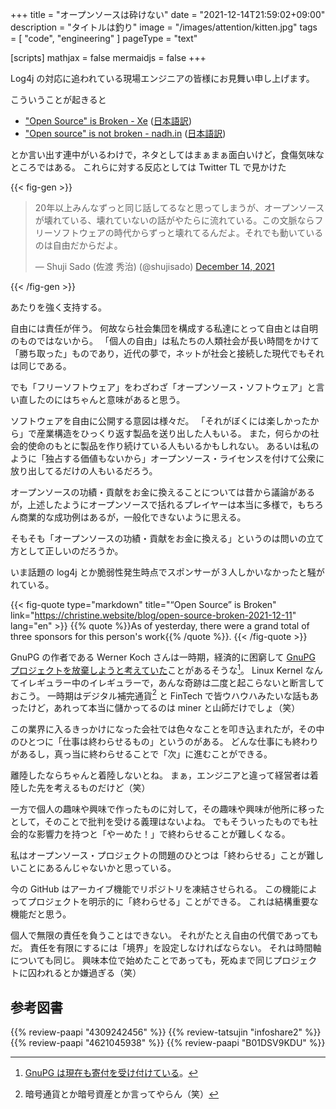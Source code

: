 +++
title = "オープンソースは砕けない"
date =  "2021-12-14T21:59:02+09:00"
description = "タイトルは釣り"
image = "/images/attention/kitten.jpg"
tags = [ "code", "engineering" ]
pageType = "text"

[scripts]
  mathjax = false
  mermaidjs = false
+++

Log4j の対応に追われている現場エンジニアの皆様にお見舞い申し上げます。

こういうことが起きると

- ["Open Source" is Broken - Xe](https://christine.website/blog/open-source-broken-2021-12-11) ([日本語訳](https://okuranagaimo.blogspot.com/2021/12/blog-post_13.html "ブログ: 「オープンソース」は壊れている"))
- ["Open source" is not broken - nadh.in](https://nadh.in/blog/open-source-is-not-broken/) ([日本語訳](https://okuranagaimo.blogspot.com/2021/12/blog-post_89.html "ブログ: 「オープンソース」は壊れていない"))

とか言い出す連中がいるわけで，ネタとしてはまぁまぁ面白いけど，食傷気味なところではある。
これらに対する反応としては Twitter TL で見かけた

{{< fig-gen >}}
<blockquote class="twitter-tweet"><p lang="ja" dir="ltr">20年以上みんなずっと同じ話してるなと思ってしまうが、オープンソースが壊れている、壊れていないの話がやたらに流れている。この文脈ならフリーソフトウェアの時代からずっと壊れてるんだよ。それでも動いているのは自由だからだよ。</p>&mdash; Shuji Sado (佐渡 秀治) (@shujisado) <a href="https://twitter.com/shujisado/status/1470662395228225536?ref_src=twsrc%5Etfw">December 14, 2021</a></blockquote>
{{< /fig-gen >}}

あたりを強く支持する。

自由には責任が伴う。
何故なら社会集団を構成する私達にとって自由とは自明のものではないから。
「個人の自由」は私たちの人類社会が長い時間をかけて「勝ち取った」ものであり，近代の夢で，ネットが社会と接続した現代でもそれは同じである。

でも「フリーソフトウェア」をわざわざ「オープンソース・ソフトウェア」と言い直したのにはちゃんと意味があると思う。

ソフトウェアを自由に公開する意図は様々だ。
「それがぼくには楽しかったから」で産業構造をひっくり返す製品を送り出した人もいる。
また，何らかの社会的使命のもとに製品を作り続けている人もいるかもしれない。
あるいは私のように「独占する価値もないから」オープンソース・ライセンスを付けて公衆に放り出してるだけの人もいるだろう。

オープンソースの功績・貢献をお金に換えることについては昔から議論があるが，上述したようにオープンソースで括れるプレイヤーは本当に多様で，もちろん商業的な成功例はあるが，一般化できないように思える。

そもそも「オープンソースの功績・貢献をお金に換える」というのは問いの立て方として正しいのだろうか。

いま話題の log4j とか脆弱性発生時点でスポンサーが３人しかいなかったと騒がれている。

{{< fig-quote type="markdown" title="“Open Source” is Broken" link="https://christine.website/blog/open-source-broken-2021-12-11" lang="en" >}}
{{% quote %}}As of yesterday, there were a grand total of three sponsors for this person's work{{% /quote %}}.
{{< /fig-quote >}}

GnuPG の作者である Werner Koch さんは一時期，経済的に困窮して [GnuPG プロジェクトを放棄しようと考えていた](https://arstechnica.com/information-technology/2015/02/once-starving-gnupg-crypto-project-gets-a-windfall-but-can-it-be-saved/ "Once-starving GnuPG crypto project gets a windfall. Now comes the hard part | Ars Technica")ことがあるそうな[^gpg1]。
Linux Kernel なんてイレギュラー中のイレギュラーで，あんな奇跡は二度と起こらないと断言しておこう。
一時期はデジタル補完通貨[^cc1] と FinTech で皆ウハウハみたいな話もあったけど，あれって本当に儲かってるのは miner と山師だけでしょ（笑）

[^gpg1]: [GnuPG は現在も寄付を受け付けている](https://gnupg.org/donate/index.ja.html)。
[^cc1]: 暗号通貨とか暗号資産とか言ってやらん（笑）

この業界に入るきっかけになった会社では色々なことを叩き込まれたが，その中のひとつに「仕事は終わらせるもの」というのがある。
どんな仕事にも終わりがあるし，真っ当に終わらせることで「次」に進むことができる。

離陸したならちゃんと着陸しないとね。
まぁ，エンジニアと違って経営者は着陸した先を考えるものだけど（笑）

一方で個人の趣味や興味で作ったものに対して，その趣味や興味が他所に移ったとして，そのことで批判を受ける義理はないよね。
でもそういったものでも社会的な影響力を持つと「やーめた！」で終わらせることが難しくなる。

私はオープンソース・プロジェクトの問題のひとつは「終わらせる」ことが難しいことにあるんじゃないかと思っている。

今の GitHub はアーカイブ機能でリポジトリを凍結させられる。
この機能によってプロジェクトを明示的に「終わらせる」ことができる。
これは結構重要な機能だと思う。

個人で無限の責任を負うことはできない。
それがたとえ自由の代償であってもだ。
責任を有限にするには「境界」を設定しなければならない。
それは時間軸についても同じ。
興味本位で始めたことであっても，死ぬまで同じプロジェクトに囚われるとか嫌過ぎる（笑）

## 参考図書

{{% review-paapi "4309242456" %}} <!-- リナックスの革命 Hacker Ethic -->
{{% review-tatsujin "infoshare2" %}} <!-- 続・情報共有の未来 -->
{{% review-paapi "4621045938" %}} <!-- いかにして問題をとくか -->
{{% review-paapi "B01DSV9KDU" %}} <!-- ダイヤモンドは砕けない -->
